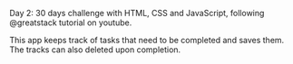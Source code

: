 Day 2: 30 days challenge with HTML, CSS and JavaScript, following @greatstack tutorial on youtube.

This app keeps track of tasks that need to be completed and saves them.
The tracks can also deleted upon completion.
